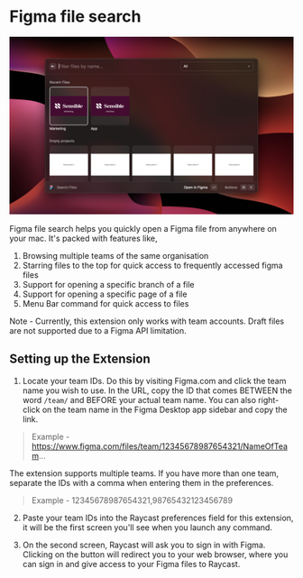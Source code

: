 # Figma file search

![screenshot](./metadata/figma-files-raycast-extension-1.png)

Figma file search helps you quickly open a Figma file from anywhere on your mac. It's packed with features like,

1. Browsing multiple teams of the same organisation
2. Starring files to the top for quick access to frequently accessed figma files
3. Support for opening a specific branch of a file
4. Support for opening a specific page of a file
5. Menu Bar command for quick access to files

Note - Currently, this extension only works with team accounts. Draft files are not supported due to a Figma API limitation.

## Setting up the Extension

1. Locate your team IDs. Do this by visiting Figma.com and click the team name you wish to use. In the URL, copy the ID that comes BETWEEN the word `/team/` and BEFORE your actual team name. You can also right-click on the team name in the Figma Desktop app sidebar and copy the link.

> Example - https://www.figma.com/files/team/12345678987654321/NameOfTeam...

The extension supports multiple teams. If you have more than one team, separate the IDs with a comma when entering them in the preferences.

> Example - 12345678987654321,98765432123456789

2. Paste your team IDs into the Raycast preferences field for this extension, it will be the first screen you'll see when you launch any command.

3. On the second screen, Raycast will ask you to sign in with Figma. Clicking on the button will redirect you to your web browser, where you can sign in and give access to your Figma files to Raycast.
